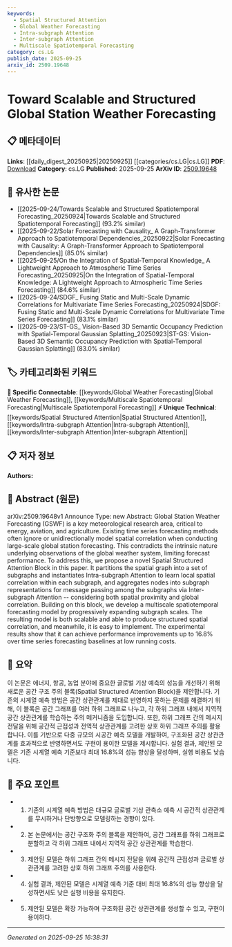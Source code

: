 ```yaml
---
keywords:
  - Spatial Structured Attention
  - Global Weather Forecasting
  - Intra-subgraph Attention
  - Inter-subgraph Attention
  - Multiscale Spatiotemporal Forecasting
category: cs.LG
publish_date: 2025-09-25
arxiv_id: 2509.19648
---
```


<!-- KEYWORD_LINKING_METADATA:
{
  "processed_timestamp": "2025-09-25T16:38:31.158640",
  "vocabulary_version": "1.0",
  "selected_keywords": [
    "Spatial Structured Attention",
    "Global Weather Forecasting",
    "Intra-subgraph Attention",
    "Inter-subgraph Attention",
    "Multiscale Spatiotemporal Forecasting"
  ],
  "rejected_keywords": [],
  "similarity_scores": {
    "Spatial Structured Attention": 0.78,
    "Global Weather Forecasting": 0.8,
    "Intra-subgraph Attention": 0.77,
    "Inter-subgraph Attention": 0.79,
    "Multiscale Spatiotemporal Forecasting": 0.82
  },
  "extraction_method": "AI_prompt_based",
  "budget_applied": true,
  "candidates_json": {
    "candidates": [
      {
        "surface": "Spatial Structured Attention Block",
        "canonical": "Spatial Structured Attention",
        "aliases": [
          "Spatial Attention Block"
        ],
        "category": "unique_technical",
        "rationale": "This novel approach enhances the understanding of spatial correlations in weather forecasting, offering a unique link to spatial modeling techniques.",
        "novelty_score": 0.75,
        "connectivity_score": 0.68,
        "specificity_score": 0.82,
        "link_intent_score": 0.78
      },
      {
        "surface": "Global Station Weather Forecasting",
        "canonical": "Global Weather Forecasting",
        "aliases": [
          "GSWF"
        ],
        "category": "specific_connectable",
        "rationale": "This term connects to global meteorological studies, facilitating links to climate modeling and forecasting research.",
        "novelty_score": 0.58,
        "connectivity_score": 0.85,
        "specificity_score": 0.76,
        "link_intent_score": 0.8
      },
      {
        "surface": "Intra-subgraph Attention",
        "canonical": "Intra-subgraph Attention",
        "aliases": [],
        "category": "unique_technical",
        "rationale": "This concept is crucial for understanding localized spatial correlations, offering a unique perspective in graph-based models.",
        "novelty_score": 0.7,
        "connectivity_score": 0.65,
        "specificity_score": 0.8,
        "link_intent_score": 0.77
      },
      {
        "surface": "Inter-subgraph Attention",
        "canonical": "Inter-subgraph Attention",
        "aliases": [],
        "category": "unique_technical",
        "rationale": "This term is essential for linking broader spatial correlations, enhancing the connectivity of spatial graph models.",
        "novelty_score": 0.72,
        "connectivity_score": 0.67,
        "specificity_score": 0.79,
        "link_intent_score": 0.79
      },
      {
        "surface": "Multiscale Spatiotemporal Forecasting",
        "canonical": "Multiscale Spatiotemporal Forecasting",
        "aliases": [],
        "category": "specific_connectable",
        "rationale": "This approach is significant for linking advancements in forecasting models that consider multiple scales of spatial and temporal data.",
        "novelty_score": 0.65,
        "connectivity_score": 0.83,
        "specificity_score": 0.78,
        "link_intent_score": 0.82
      }
    ],
    "ban_list_suggestions": [
      "method",
      "experiment",
      "performance",
      "forecast performance",
      "running costs"
    ]
  },
  "decisions": [
    {
      "candidate_surface": "Spatial Structured Attention Block",
      "resolved_canonical": "Spatial Structured Attention",
      "decision": "linked",
      "scores": {
        "novelty": 0.75,
        "connectivity": 0.68,
        "specificity": 0.82,
        "link_intent": 0.78
      }
    },
    {
      "candidate_surface": "Global Station Weather Forecasting",
      "resolved_canonical": "Global Weather Forecasting",
      "decision": "linked",
      "scores": {
        "novelty": 0.58,
        "connectivity": 0.85,
        "specificity": 0.76,
        "link_intent": 0.8
      }
    },
    {
      "candidate_surface": "Intra-subgraph Attention",
      "resolved_canonical": "Intra-subgraph Attention",
      "decision": "linked",
      "scores": {
        "novelty": 0.7,
        "connectivity": 0.65,
        "specificity": 0.8,
        "link_intent": 0.77
      }
    },
    {
      "candidate_surface": "Inter-subgraph Attention",
      "resolved_canonical": "Inter-subgraph Attention",
      "decision": "linked",
      "scores": {
        "novelty": 0.72,
        "connectivity": 0.67,
        "specificity": 0.79,
        "link_intent": 0.79
      }
    },
    {
      "candidate_surface": "Multiscale Spatiotemporal Forecasting",
      "resolved_canonical": "Multiscale Spatiotemporal Forecasting",
      "decision": "linked",
      "scores": {
        "novelty": 0.65,
        "connectivity": 0.83,
        "specificity": 0.78,
        "link_intent": 0.82
      }
    }
  ]
}
-->

# Toward Scalable and Structured Global Station Weather Forecasting

## 📋 메타데이터

**Links**: [[daily_digest_20250925|20250925]] [[categories/cs.LG|cs.LG]]
**PDF**: [Download](https://arxiv.org/pdf/2509.19648.pdf)
**Category**: cs.LG
**Published**: 2025-09-25
**ArXiv ID**: [2509.19648](https://arxiv.org/abs/2509.19648)

## 🔗 유사한 논문
- [[2025-09-24/Towards Scalable and Structured Spatiotemporal Forecasting_20250924|Towards Scalable and Structured Spatiotemporal Forecasting]] (93.2% similar)
- [[2025-09-22/Solar Forecasting with Causality_ A Graph-Transformer Approach to Spatiotemporal Dependencies_20250922|Solar Forecasting with Causality: A Graph-Transformer Approach to Spatiotemporal Dependencies]] (85.0% similar)
- [[2025-09-25/On the Integration of Spatial-Temporal Knowledge_ A Lightweight Approach to Atmospheric Time Series Forecasting_20250925|On the Integration of Spatial-Temporal Knowledge: A Lightweight Approach to Atmospheric Time Series Forecasting]] (84.6% similar)
- [[2025-09-24/SDGF_ Fusing Static and Multi-Scale Dynamic Correlations for Multivariate Time Series Forecasting_20250924|SDGF: Fusing Static and Multi-Scale Dynamic Correlations for Multivariate Time Series Forecasting]] (83.1% similar)
- [[2025-09-23/ST-GS_ Vision-Based 3D Semantic Occupancy Prediction with Spatial-Temporal Gaussian Splatting_20250923|ST-GS: Vision-Based 3D Semantic Occupancy Prediction with Spatial-Temporal Gaussian Splatting]] (83.0% similar)

## 🏷️ 카테고리화된 키워드
**🔗 Specific Connectable**: [[keywords/Global Weather Forecasting|Global Weather Forecasting]], [[keywords/Multiscale Spatiotemporal Forecasting|Multiscale Spatiotemporal Forecasting]]
**⚡ Unique Technical**: [[keywords/Spatial Structured Attention|Spatial Structured Attention]], [[keywords/Intra-subgraph Attention|Intra-subgraph Attention]], [[keywords/Inter-subgraph Attention|Inter-subgraph Attention]]

## 📋 저자 정보

**Authors:** 

## 📄 Abstract (원문)

arXiv:2509.19648v1 Announce Type: new 
Abstract: Global Station Weather Forecasting (GSWF) is a key meteorological research area, critical to energy, aviation, and agriculture. Existing time series forecasting methods often ignore or unidirectionally model spatial correlation when conducting large-scale global station forecasting. This contradicts the intrinsic nature underlying observations of the global weather system, limiting forecast performance. To address this, we propose a novel Spatial Structured Attention Block in this paper. It partitions the spatial graph into a set of subgraphs and instantiates Intra-subgraph Attention to learn local spatial correlation within each subgraph, and aggregates nodes into subgraph representations for message passing among the subgraphs via Inter-subgraph Attention -- considering both spatial proximity and global correlation. Building on this block, we develop a multiscale spatiotemporal forecasting model by progressively expanding subgraph scales. The resulting model is both scalable and able to produce structured spatial correlation, and meanwhile, it is easy to implement. The experimental results show that it can achieve performance improvements up to 16.8% over time series forecasting baselines at low running costs.

## 📝 요약

이 논문은 에너지, 항공, 농업 분야에 중요한 글로벌 기상 예측의 성능을 개선하기 위해 새로운 공간 구조 주의 블록(Spatial Structured Attention Block)을 제안합니다. 기존의 시계열 예측 방법은 공간 상관관계를 제대로 반영하지 못하는 문제를 해결하기 위해, 이 블록은 공간 그래프를 여러 하위 그래프로 나누고, 각 하위 그래프 내에서 지역적 공간 상관관계를 학습하는 주의 메커니즘을 도입합니다. 또한, 하위 그래프 간의 메시지 전달을 위해 공간적 근접성과 전역적 상관관계를 고려한 상호 하위 그래프 주의를 활용합니다. 이를 기반으로 다중 규모의 시공간 예측 모델을 개발하여, 구조화된 공간 상관관계를 효과적으로 반영하면서도 구현이 용이한 모델을 제시합니다. 실험 결과, 제안된 모델은 기존 시계열 예측 기준보다 최대 16.8%의 성능 향상을 달성하며, 실행 비용도 낮습니다.

## 🎯 주요 포인트

- 1. 기존의 시계열 예측 방법은 대규모 글로벌 기상 관측소 예측 시 공간적 상관관계를 무시하거나 단방향으로 모델링하는 경향이 있다.
- 2. 본 논문에서는 공간 구조화 주의 블록을 제안하여, 공간 그래프를 하위 그래프로 분할하고 각 하위 그래프 내에서 지역적 공간 상관관계를 학습한다.
- 3. 제안된 모델은 하위 그래프 간의 메시지 전달을 위해 공간적 근접성과 글로벌 상관관계를 고려한 상호 하위 그래프 주의를 사용한다.
- 4. 실험 결과, 제안된 모델은 시계열 예측 기준 대비 최대 16.8%의 성능 향상을 달성하면서도 낮은 실행 비용을 유지한다.
- 5. 제안된 모델은 확장 가능하며 구조화된 공간 상관관계를 생성할 수 있고, 구현이 용이하다.


---

*Generated on 2025-09-25 16:38:31*
